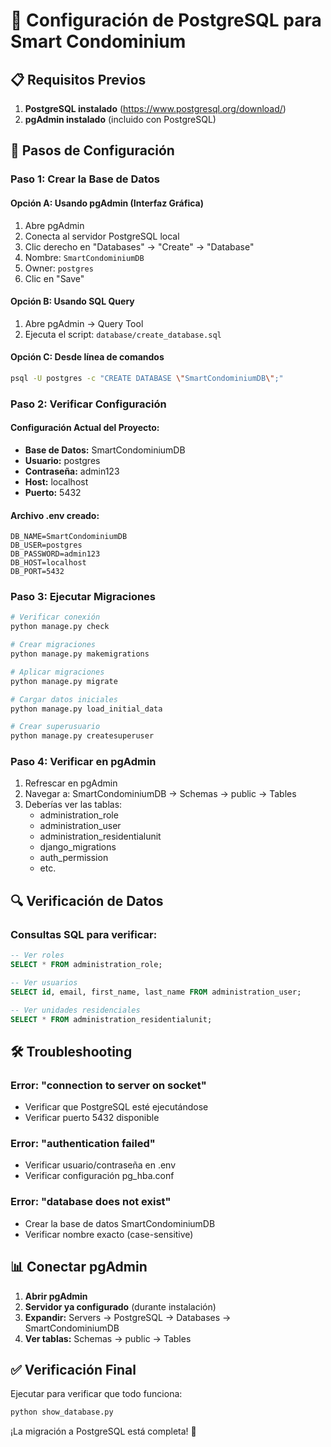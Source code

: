 # 🐘 Configuración de PostgreSQL para Smart Condominium

## 📋 Requisitos Previos

1. **PostgreSQL instalado** (https://www.postgresql.org/download/)
2. **pgAdmin instalado** (incluido con PostgreSQL)

## 🔧 Pasos de Configuración

### **Paso 1: Crear la Base de Datos**

#### **Opción A: Usando pgAdmin (Interfaz Gráfica)**
1. Abre pgAdmin
2. Conecta al servidor PostgreSQL local
3. Clic derecho en "Databases" → "Create" → "Database"
4. Nombre: `SmartCondominiumDB`
5. Owner: `postgres`
6. Clic en "Save"

#### **Opción B: Usando SQL Query**
1. Abre pgAdmin → Query Tool
2. Ejecuta el script: `database/create_database.sql`

#### **Opción C: Desde línea de comandos**
```bash
psql -U postgres -c "CREATE DATABASE \"SmartCondominiumDB\";"
```

### **Paso 2: Verificar Configuración**

#### **Configuración Actual del Proyecto:**
- **Base de Datos:** SmartCondominiumDB
- **Usuario:** postgres
- **Contraseña:** admin123
- **Host:** localhost
- **Puerto:** 5432

#### **Archivo .env creado:**
```env
DB_NAME=SmartCondominiumDB
DB_USER=postgres
DB_PASSWORD=admin123
DB_HOST=localhost
DB_PORT=5432
```

### **Paso 3: Ejecutar Migraciones**

```bash
# Verificar conexión
python manage.py check

# Crear migraciones
python manage.py makemigrations

# Aplicar migraciones
python manage.py migrate

# Cargar datos iniciales
python manage.py load_initial_data

# Crear superusuario
python manage.py createsuperuser
```

### **Paso 4: Verificar en pgAdmin**

1. Refrescar en pgAdmin
2. Navegar a: SmartCondominiumDB → Schemas → public → Tables
3. Deberías ver las tablas:
   - administration_role
   - administration_user
   - administration_residentialunit
   - django_migrations
   - auth_permission
   - etc.

## 🔍 Verificación de Datos

### **Consultas SQL para verificar:**

```sql
-- Ver roles
SELECT * FROM administration_role;

-- Ver usuarios
SELECT id, email, first_name, last_name FROM administration_user;

-- Ver unidades residenciales
SELECT * FROM administration_residentialunit;
```

## 🛠️ Troubleshooting

### **Error: "connection to server on socket"**
- Verificar que PostgreSQL esté ejecutándose
- Verificar puerto 5432 disponible

### **Error: "authentication failed"**
- Verificar usuario/contraseña en .env
- Verificar configuración pg_hba.conf

### **Error: "database does not exist"**
- Crear la base de datos SmartCondominiumDB
- Verificar nombre exacto (case-sensitive)

## 📊 Conectar pgAdmin

1. **Abrir pgAdmin**
2. **Servidor ya configurado** (durante instalación)
3. **Expandir:** Servers → PostgreSQL → Databases → SmartCondominiumDB
4. **Ver tablas:** Schemas → public → Tables

## ✅ Verificación Final

Ejecutar para verificar que todo funciona:
```bash
python show_database.py
```

¡La migración a PostgreSQL está completa! 🎉
